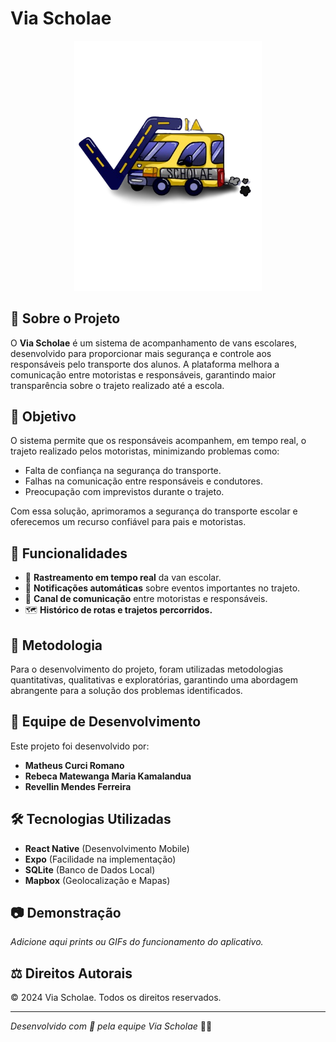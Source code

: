 # Via Scholae

<p align="center">
  <img src="assets/Logo_ViaScholae.png" width="300">
</p>

## 🚀 Sobre o Projeto
O **Via Scholae** é um sistema de acompanhamento de vans escolares, desenvolvido para proporcionar mais segurança e controle aos responsáveis pelo transporte dos alunos. A plataforma melhora a comunicação entre motoristas e responsáveis, garantindo maior transparência sobre o trajeto realizado até a escola.

## 🎯 Objetivo
O sistema permite que os responsáveis acompanhem, em tempo real, o trajeto realizado pelos motoristas, minimizando problemas como:
- Falta de confiança na segurança do transporte.
- Falhas na comunicação entre responsáveis e condutores.
- Preocupação com imprevistos durante o trajeto.

Com essa solução, aprimoramos a segurança do transporte escolar e oferecemos um recurso confiável para pais e motoristas.

## 📌 Funcionalidades
- 📍 **Rastreamento em tempo real** da van escolar.
- 📢 **Notificações automáticas** sobre eventos importantes no trajeto.
- 💬 **Canal de comunicação** entre motoristas e responsáveis.
- 🗺️ **Histórico de rotas e trajetos percorridos.**

## 📖 Metodologia
Para o desenvolvimento do projeto, foram utilizadas metodologias quantitativas, qualitativas e exploratórias, garantindo uma abordagem abrangente para a solução dos problemas identificados.

## 👥 Equipe de Desenvolvimento
Este projeto foi desenvolvido por:
- **Matheus Curci Romano**
- **Rebeca Matewanga Maria Kamalandua**
- **Revellin Mendes Ferreira**

## 🛠️ Tecnologias Utilizadas
- **React Native** (Desenvolvimento Mobile)
- **Expo** (Facilidade na implementação)
- **SQLite** (Banco de Dados Local)
- **Mapbox** (Geolocalização e Mapas)

## 📷 Demonstração
*Adicione aqui prints ou GIFs do funcionamento do aplicativo.*


## ⚖️ Direitos Autorais
© 2024 Via Scholae. Todos os direitos reservados.

---

*Desenvolvido com 💙 pela equipe Via Scholae* 🚐📍

